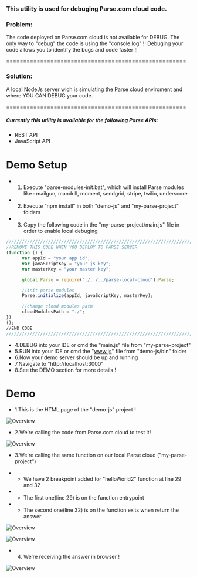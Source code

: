 ### This utility is used for debuging Parse.com cloud code.



### Problem:
The code deployed on Parse.com cloud is not available for DEBUG. The only way to "debug" the code is using the "console.log" !! Debuging your code allows you to identify the bugs and code faster !!

=====================================================

### Solution:
A local NodeJs server wich is simulating the Parse cloud enviroment and where YOU CAN DEBUG your code.

=====================================================

##### Currently this utility is available for the following Parse APIs:
* REST API
* JavaScript API

Demo Setup
=====================================================
* 1. Execute "parse-modules-init.bat", which will install Parse modules like : mailgun, mandrill, moment, sendgrid, stripe, twilio, underscore
* 2. Execute "npm install" in both "demo-js" and "my-parse-project" folders
* 3. Copy the following code in the "my-parse-project/main.js" file in order to enable local debuging 
```javascript
///////////////////////////////////////////////////////////////////////////
//REMOVE THIS CODE WHEN YOU DEPLOY TO PARSE SERVER
(function () {
      var appId = "your app id";
      var javaScriptKey = "your js key";
      var masterKey = "your master key";

      global.Parse = require("./../../parse-local-cloud").Parse;

      //init parse modules
      Parse.initialize(appId, javaScriptKey, masterKey);

      //change cloud modules path
      cloudModulesPath = "./";
})
();
//END CODE
///////////////////////////////////////////////////////////////////////////
  ```

* 4.DEBUG into your IDE or cmd the "main.js" file from "my-parse-project"
* 5.RUN into your IDE or cmd the "www.js" file from "demo-js/bin" folder
* 6.Now your demo server should be up and running
* 7.Navigate to "http://localhost:3000"
* 8.See the DEMO section for more details !

Demo
=====================================================
* 1.This is the HTML page of the "demo-js" project !

![Overview](https://github.com/mariusciocan/parse-local-cloud/blob/master/demo-js/public/images/demo-first-screen.png?raw=true "Demo")

* 2.We're calling the code from Parse.com cloud to test it! 

![Overview](https://github.com/mariusciocan/parse-local-cloud/blob/master/demo-js/public/images/demo-loading-parse.png?raw=true "Parse calls")

* 3.We're calling the same function on our local Parse cloud ("my-parse-project")

* * We have 2 breakpoint added for "helloWorld2" function at line 29 and 32

* * The first one(line 29) is on the function entrypoint

* * The second one(line 32) is on the function exits when return the answer


![Overview](https://github.com/mariusciocan/parse-local-cloud/blob/master/demo-js/public/images/demo-loading-local.png?raw=true "Local Parse call")


![Overview](https://github.com/mariusciocan/parse-local-cloud/blob/master/demo-js/public/images/demo-loading-local-response.png?raw=true "Local Parse response")


* 4. We're receiving the answer in browser ! 


![Overview](https://github.com/mariusciocan/parse-local-cloud/blob/master/demo-js/public/images/demo-loading-local-demo.png?raw=true "Done")
